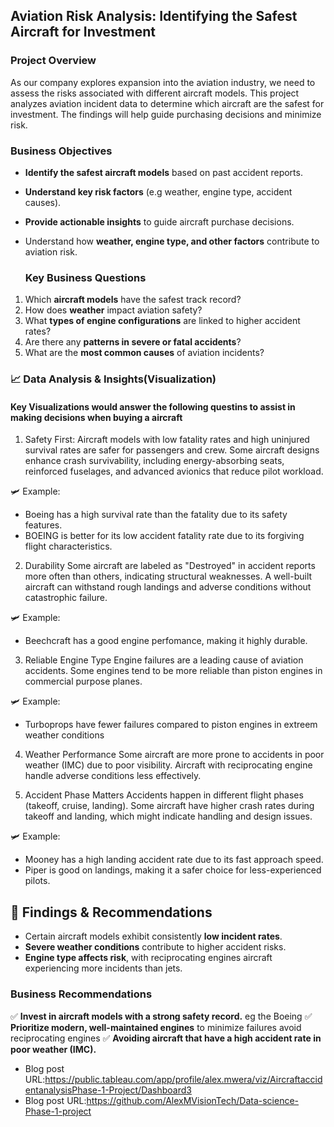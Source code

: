 ##                                                Aviation Risk Analysis: Identifying the Safest Aircraft for Investment

###                                                             Project Overview
As our company explores expansion into the aviation industry, we need to assess the risks associated with different aircraft models. This project analyzes aviation incident data to determine which aircraft are the safest for investment. The findings will help guide purchasing decisions and minimize risk.


###                                                        Business Objectives
- **Identify the safest aircraft models** based on past accident reports.
- **Understand key risk factors** (e.g weather, engine type, accident causes).
- **Provide actionable insights** to guide aircraft purchase decisions.
- Understand how **weather, engine type, and other factors** contribute to aviation risk.
  
   ###                                                         Key Business Questions
1. Which **aircraft models** have the safest track record?  
2. How does **weather** impact aviation safety?  
3. What **types of engine configurations** are linked to higher accident rates?  
4. Are there any **patterns in severe or fatal accidents**?  
5. What are the **most common causes** of aviation incidents?  

                                                              
###                                                          📈 Data Analysis & Insights(Visualization)
####                Key Visualizations would answer the following questins to assist in making decisions when buying a aircraft
1. Safety First:
    Aircraft models with low fatality rates and high uninjured survival rates are safer for passengers and crew.
    Some aircraft designs enhance crash survivability, including energy-absorbing seats, reinforced fuselages, and advanced avionics that reduce pilot workload.

🛩️ Example:

-    Boeing has a high survival rate than the fatality due to its safety features.
-   BOEING  is better for its low accident fatality rate due to its forgiving flight characteristics.

2. Durability
    Some aircraft are labeled as "Destroyed" in accident reports more often than others, indicating structural weaknesses.
    A well-built aircraft can withstand rough landings and adverse conditions without catastrophic failure.

🛩️ Example:

-    Beechcraft has a good engine perfomance, making it highly durable.

3. Reliable Engine Type
    Engine failures are a leading cause of aviation accidents. Some engines tend to be more reliable than piston engines in commercial purpose planes.

🛩️ Example:

 -   Turboprops have fewer failures compared to piston engines in extreem weather conditions 

4. Weather Performance
    Some aircraft are more prone to accidents in poor weather (IMC) due to poor visibility.
    Aircraft with reciprocating engine handle adverse conditions less effectively.

5. Accident Phase Matters
    Accidents happen in different flight phases (takeoff, cruise, landing). Some aircraft have higher crash rates during takeoff and landing, which might indicate handling and design issues.

🛩️ Example:

  -  Mooney has a high landing accident rate due to its fast approach speed.
  -  Piper is good on landings, making it a safer choice for less-experienced pilots.


##                                                                    🏁 Findings & Recommendations

- Certain aircraft models exhibit consistently **low incident rates**.
- **Severe weather conditions** contribute to higher accident risks.
- **Engine type affects risk**, with reciprocating engines aircraft experiencing more incidents than jets.

###                                                                     Business Recommendations
✅ **Invest in aircraft models with a strong safety record.**  eg the Boeing
✅ **Prioritize modern, well-maintained engines** to minimize failures avoid reciprocating engines 
✅ **Avoiding aircraft that have a high accident rate in poor weather (IMC).**
* Blog post URL:https://public.tableau.com/app/profile/alex.mwera/viz/AircraftaccidentanalysisPhase-1-Project/Dashboard3
* Blog post URL:https://github.com/AlexMVisionTech/Data-science-Phase-1-project
